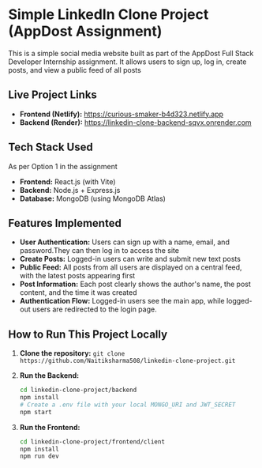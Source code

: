 # Simple LinkedIn Clone Project (AppDost Assignment)

This is a simple social media website built as part of the AppDost Full Stack Developer Internship assignment. It allows users to sign up, log in, create posts, and view a public feed of all posts

##  Live Project Links

* **Frontend (Netlify):** https://curious-smaker-b4d323.netlify.app
* **Backend (Render):** https://linkedin-clone-backend-sqvx.onrender.com

##  Tech Stack Used

As per Option 1 in the assignment
* **Frontend:** React.js (with Vite) 
* **Backend:** Node.js + Express.js 
* **Database:** MongoDB (using MongoDB Atlas)

## Features Implemented

* **User Authentication:** Users can sign up with a name, email, and password.They can then log in to access the site
* **Create Posts:** Logged-in users can write and submit new text posts
* **Public Feed:** All posts from all users are displayed on a central feed, with the latest posts appearing first
* **Post Information:** Each post clearly shows the author's name, the post content, and the time it was created
* **Authentication Flow:** Logged-in users see the main app, while logged-out users are redirected to the login page.

##  How to Run This Project Locally

1.  **Clone the repository:**
    `git clone https://github.com/Naitiksharma508/linkedin-clone-project.git`

2.  **Run the Backend:**
    ```bash
    cd linkedin-clone-project/backend
    npm install
    # Create a .env file with your local MONGO_URI and JWT_SECRET
    npm start
    ```

3.  **Run the Frontend:**
    ```bash
    cd linkedin-clone-project/frontend/client
    npm install
    npm run dev
    ```